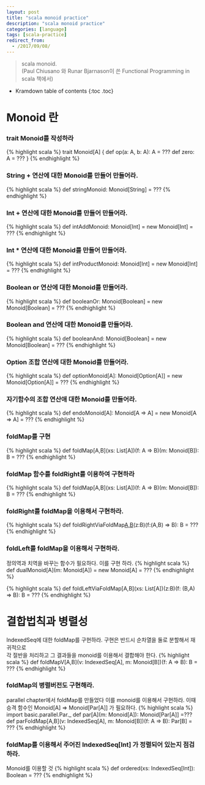 ```yaml
---
layout: post
title: "scala monoid practice"
description: "scala monoid practice"
categories: [language]
tags: [scala-practice]
redirect_from:
  - /2017/09/08/
---
```


> scala monoid.  
> (Paul Chiusano 와 Runar Bjarnason이 쓴 Functional Programming in scala 책에서)
>


* Kramdown table of contents
{:toc .toc}

# Monoid 란
### trait Monoid를 작성하라
{% highlight scala %}
trait Monoid[A] {
  def op(a: A, b: A): A = ???
  def zero: A = ???
}
{% endhighlight %}

### String + 연산에 대한 Monoid를 만들어 만들어라.
{% highlight scala %}
def stringMonoid: Monoid[String] = ???
{% endhighlight %}

### Int + 연산에 대한 Monoid를 만들어 만들어라.
{% highlight scala %}
def intAddMonoid: Monoid[Int] = new Monoid[Int] = ???
{% endhighlight %}

### Int * 연산에 대한 Monoid를 만들어 만들어라.
{% highlight scala %}
def intProductMonoid: Monoid[Int] = new Monoid[Int] = ???
{% endhighlight %}

### Boolean or 연산에 대한 Monoid를 만들어라.
{% highlight scala %}
def booleanOr: Monoid[Boolean] = new Monoid[Boolean] = ???
{% endhighlight %}

### Boolean and 연산에 대한 Monoid를 만들어라.
{% highlight scala %}
def booleanAnd: Monoid[Boolean] = new Monoid[Boolean] = ???
{% endhighlight %}

### Option 조합 연산에 대한 Monoid를 만들어라.
{% highlight scala %}
def optionMonoid[A]: Monoid[Option[A]] = new Monoid[Option[A]] = ???
{% endhighlight %}

### 자기함수의 조합 연산애 대한 Monoid를 만들어라.
{% highlight scala %}
def endoMonoid[A]: Monoid[A => A] = new Monoid[A => A] = ???
{% endhighlight %}

### foldMap를 구현
{% highlight scala %}
def foldMap[A,B](xs: List[A])(f: A => B)(m: Monoid[B]): B = ???
{% endhighlight %}

### foldMap 함수를 foldRight를 이용하여 구현하라
{% highlight scala %}
def foldMap[A,B](xs: List[A])(f: A => B)(m: Monoid[B]): B = ???
{% endhighlight %}

### foldRight를 foldMap을 이용해서 구현하라.
{% highlight scala %}
def foldRightViaFoldMap[A,B](xs:List[A])(z:B)(f:(A,B) => B): B = ???
{% endhighlight %}

### foldLeft를 foldMap을 이용해서 구현하라.
정의역과 치역을 바꾸는 함수가 필요하다. 이를 구현 하라. 
{% highlight scala %}
def dualMonoid[A](m: Monoid[A]) = new Monoid[A] = ???
{% endhighlight %}

{% highlight scala %}
 def foldLeftViaFoldMap[A,B](xs: List[A])(z:B)(f: (B,A) => B): B = ???
{% endhighlight %}

# 결합법칙과 병렬성 
IndexedSeq에 대한 foldMap를 구현하라. 구현은 반드시 순차열을 둘로 분할해서 재귀적으로  
각 절반을 처리하고 그 결과들을 monoid를 이용해서 결합해야 한다.
{% highlight scala %}
def foldMapV[A,B](v: IndexedSeq[A], m: Monoid[B])(f: A => B): B = ???
{% endhighlight %}

### foldMap의 병렬버전도 구현해라.
parallel chapter에서 foldMap를 만들었다 이를 monoid를 이용해서 구현하라. 이때  
승격 함수인 Monoid[A] => Monoid[Par[A]] 가 필요하다.
{% highlight scala %}
import basic.parallel.Par._
def par[A](m: Monoid[A]): Monoid[Par[A]] =???
def parFoldMap[A,B](v: IndexedSeq[A], m: Monoid[B])(f: A => B): Par[B] = ???
{% endhighlight %}

### foldMap를 이용해서 주어진 IndexedSeq[Int] 가 정렬되어 있는지 점검하라.
Monoid를 이용할 것
{% highlight scala %}
def ordered(xs: IndexedSeq[Int]): Boolean = ???
{% endhighlight %}



[^1]: This is a footnote.

[kramdown]: https://kramdown.gettalong.org/
[Simple Texture]: https://github.com/yizeng/jekyll-theme-simple-texture